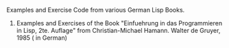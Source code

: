 Examples and Exercise Code from various German Lisp Books.

1) Examples and Exercises of the Book  "Einfuehrung in das Programmieren in Lisp, 2te. Auflage" from Christian-Michael Hamann. Walter de Gruyer, 1985 ( in German)

